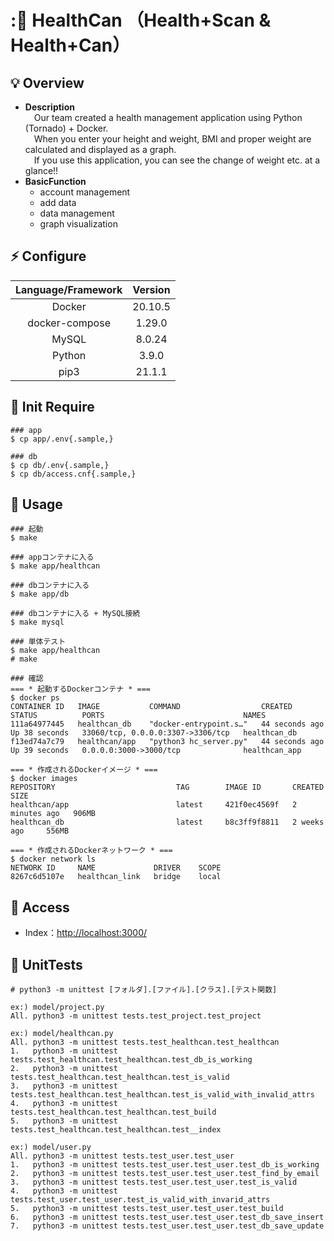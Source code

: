 # : HealthCan （Health+Scan & Health+Can）
## 💡 Overview
- __Description__<br>
&emsp;Our team created a health management application using Python (Tornado) + Docker.<br>
&emsp;When you enter your height and weight, BMI and proper weight are calculated and displayed as a graph.<br>
&emsp;If you use this application, you can see the change of weight etc. at a glance!!<br>
- __BasicFunction__
  - account management
  - add data
  - data management
  - graph visualization

## ⚡ Configure

| Language/Framework	| Version |
| :---: | :---: |
| Docker | 20.10.5 |
| docker-compose | 1.29.0 |
| MySQL	| 8.0.24 |
| Python | 3.9.0 |
| pip3 | 21.1.1 |

## 🙏 Init Require
```
### app
$ cp app/.env{.sample,}

### db
$ cp db/.env{.sample,}
$ cp db/access.cnf{.sample,}
```

## 🚀 Usage
```
### 起動
$ make

### appコンテナに入る
$ make app/healthcan

### dbコンテナに入る
$ make app/db

### dbコンテナに入る + MySQL接続
$ make mysql

### 単体テスト
$ make app/healthcan
# make

### 確認
=== * 起動するDockerコンテナ * ===
$ docker ps
CONTAINER ID   IMAGE           COMMAND                  CREATED          STATUS          PORTS                               NAMES
111a64977445   healthcan_db    "docker-entrypoint.s…"   44 seconds ago   Up 38 seconds   33060/tcp, 0.0.0.0:3307->3306/tcp   healthcan_db
f13ed74a7c79   healthcan/app   "python3 hc_server.py"   44 seconds ago   Up 39 seconds   0.0.0.0:3000->3000/tcp              healthcan_app

=== * 作成されるDockerイメージ * ===
$ docker images
REPOSITORY                           TAG        IMAGE ID       CREATED         SIZE
healthcan/app                        latest     421f0ec4569f   2 minutes ago   906MB
healthcan_db                         latest     b8c3ff9f8811   2 weeks ago     556MB

=== * 作成されるDockerネットワーク * ===
$ docker network ls
NETWORK ID     NAME             DRIVER    SCOPE
8267c6d5107e   healthcan_link   bridge    local
```

## 🌱 Access
- Index：[http://localhost:3000/](http://localhost:3000/)

## 📝 UnitTests
```
# python3 -m unittest [フォルダ].[ファイル].[クラス].[テスト関数]

ex:) model/project.py
All. python3 -m unittest tests.test_project.test_project

ex:) model/healthcan.py
All. python3 -m unittest tests.test_healthcan.test_healthcan
1.   python3 -m unittest tests.test_healthcan.test_healthcan.test_db_is_working
2.   python3 -m unittest tests.test_healthcan.test_healthcan.test_is_valid
3.   python3 -m unittest tests.test_healthcan.test_healthcan.test_is_valid_with_invalid_attrs
4.   python3 -m unittest tests.test_healthcan.test_healthcan.test_build
5.   python3 -m unittest tests.test_healthcan.test_healthcan.test__index

ex:) model/user.py
All. python3 -m unittest tests.test_user.test_user
1.   python3 -m unittest tests.test_user.test_user.test_db_is_working
2.   python3 -m unittest tests.test_user.test_user.test_find_by_email
3.   python3 -m unittest tests.test_user.test_user.test_is_valid
4.   python3 -m unittest tests.test_user.test_user.test_is_valid_with_invarid_attrs
5.   python3 -m unittest tests.test_user.test_user.test_build
6.   python3 -m unittest tests.test_user.test_user.test_db_save_insert
7.   python3 -m unittest tests.test_user.test_user.test_db_save_update
```
